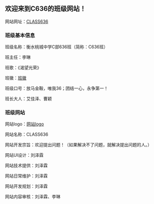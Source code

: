 ## 欢迎来到C636的班级网站！

网站网址：[CLASS636](https://liuzelin0863605.github.io/Class-636/index) 

### 班级基本信息

班级名称：衡水桃城中学C部636班（简称：C636班）

班主任：李琳

班歌：《渴望光荣》

班徽：[班徽](班徽.jpg)

班级口号：放马金鞍，唯我36；团结一心，永争第一！

班长大人：艾佳泽、曹颖

### 班级网站

网站logo：[网站logo](favicon.ico)

网站名称：CLASS636

网站开发宗旨：欢迎提出问题！（如果解决不了问题，就解决提出问题的人。）

网站UI设计：刘泽霖

网站技术提供：刘泽霖

网站日常维护：刘泽霖

网站开发规划：刘泽霖

网站内容审核：刘泽霖、李琳